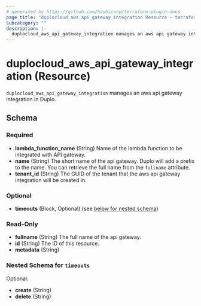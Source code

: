 ```yaml
---
# generated by https://github.com/hashicorp/terraform-plugin-docs
page_title: "duplocloud_aws_api_gateway_integration Resource - terraform-provider-duplocloud"
subcategory: ""
description: |-
  duplocloud_aws_api_gateway_integration manages an aws api gateway integration in Duplo.
---
```


# duplocloud_aws_api_gateway_integration (Resource)

`duplocloud_aws_api_gateway_integration` manages an aws api gateway integration in Duplo.



<!-- schema generated by tfplugindocs -->
## Schema

### Required

- **lambda_function_name** (String) Name of the lambda function to be integrated with API gateway.
- **name** (String) The short name of the api gateway.  Duplo will add a prefix to the name.  You can retrieve the full name from the `fullname` attribute.
- **tenant_id** (String) The GUID of the tenant that the aws api gateway integration will be created in.

### Optional

- **timeouts** (Block, Optional) (see [below for nested schema](#nestedblock--timeouts))

### Read-Only

- **fullname** (String) The full name of the api gateway.
- **id** (String) The ID of this resource.
- **metadata** (String)

<a id="nestedblock--timeouts"></a>
### Nested Schema for `timeouts`

Optional:

- **create** (String)
- **delete** (String)


